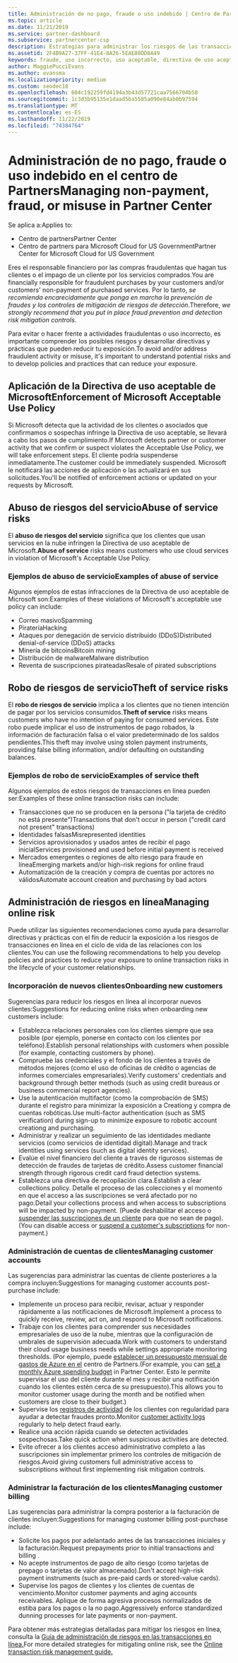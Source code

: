 ```yaml
---
title: Administración de no pago, fraude o uso indebido | Centro de Partners
ms.topic: article
ms.date: 11/21/2019
ms.service: partner-dashboard
ms.subservice: partnercenter-csp
description: Estrategias para administrar los riesgos de las transacciones en línea, incluyendo el impago del cliente de artículos y servicios y las actividades fraudulentas o uso incorrecto.
ms.assetid: 2F4B9A27-37FF-41E4-8A26-5EAE88DD8A49
keywords: fraude, uso incorrecto, uso aceptable, directiva de uso aceptable, impago, el cliente no pagará la factura, riesgo en línea, robo de servicio, uso incorrecto de servicio, suspender una suscripción,
author: MaggiePucciEvans
ms.author: evansma
ms.localizationpriority: medium
ms.custom: seodec18
ms.openlocfilehash: 604c192259fd4194a3b43d57721caa7566704b58
ms.sourcegitcommit: 1c3d3b95135e1daad5ba5585a090e84ab0b97594
ms.translationtype: MT
ms.contentlocale: es-ES
ms.lasthandoff: 11/22/2019
ms.locfileid: "74384764"
---
```

# <a name="managing-non-payment-fraud-or-misuse-in-partner-center"></a><span data-ttu-id="56665-104">Administración de no pago, fraude o uso indebido en el centro de Partners</span><span class="sxs-lookup"><span data-stu-id="56665-104">Managing non-payment, fraud, or misuse in Partner Center</span></span>

<span data-ttu-id="56665-105">Se aplica a:</span><span class="sxs-lookup"><span data-stu-id="56665-105">Applies to:</span></span>

- <span data-ttu-id="56665-106">Centro de partners</span><span class="sxs-lookup"><span data-stu-id="56665-106">Partner Center</span></span>
- <span data-ttu-id="56665-107">Centro de partners para Microsoft Cloud for US Government</span><span class="sxs-lookup"><span data-stu-id="56665-107">Partner Center for Microsoft Cloud for US Government</span></span>

<span data-ttu-id="56665-108">Eres el responsable financiero por las compras fraudulentas que hagan tus clientes o el impago de un cliente por los servicios comprados.</span><span class="sxs-lookup"><span data-stu-id="56665-108">You are financially responsible for fraudulent purchases by your customers and/or customers' non-payment of purchased services.</span></span> <span data-ttu-id="56665-109">Por lo tanto, *se recomienda encarecidamente que ponga en marcha la prevención de fraudes y los controles de mitigación de riesgos de detección*.</span><span class="sxs-lookup"><span data-stu-id="56665-109">Therefore, *we strongly recommend that you put in place fraud prevention and detection risk mitigation controls*.</span></span>

<span data-ttu-id="56665-110">Para evitar o hacer frente a actividades fraudulentas o uso incorrecto, es importante comprender los posibles riesgos y desarrollar directivas y prácticas que pueden reducir tu exposición.</span><span class="sxs-lookup"><span data-stu-id="56665-110">To avoid and/or address fraudulent activity or misuse, it's important to understand potential risks and to develop policies and practices that can reduce your exposure.</span></span>

## <a name="enforcement-of-microsoft-acceptable-use-policy"></a><span data-ttu-id="56665-111">Aplicación de la Directiva de uso aceptable de Microsoft</span><span class="sxs-lookup"><span data-stu-id="56665-111">Enforcement of Microsoft Acceptable Use Policy</span></span>

<span data-ttu-id="56665-112">Si Microsoft detecta que la actividad de los clientes o asociados que confirmamos o sospechas infringe la Directiva de uso aceptable, se llevará a cabo los pasos de cumplimiento.</span><span class="sxs-lookup"><span data-stu-id="56665-112">If Microsoft detects partner or customer activity that we confirm or suspect violates the Acceptable Use Policy, we will take enforcement steps.</span></span> <span data-ttu-id="56665-113">El cliente podría suspenderse inmediatamente.</span><span class="sxs-lookup"><span data-stu-id="56665-113">The customer could be immediately suspended.</span></span> <span data-ttu-id="56665-114">Microsoft le notificará las acciones de aplicación o las actualizará en sus solicitudes.</span><span class="sxs-lookup"><span data-stu-id="56665-114">You'll be notified of enforcement actions or updated on your requests by Microsoft.</span></span>

## <a name="abuse-of-service-risks"></a><span data-ttu-id="56665-115">Abuso de riesgos del servicio</span><span class="sxs-lookup"><span data-stu-id="56665-115">Abuse of service risks</span></span>

<span data-ttu-id="56665-116">El **abuso de riesgos del servicio** significa que los clientes que usan servicios en la nube infringen la Directiva de uso aceptable de Microsoft.</span><span class="sxs-lookup"><span data-stu-id="56665-116">**Abuse of service** risks means customers who use cloud services in violation of Microsoft's Acceptable Use Policy.</span></span>

### <a name="examples-of-abuse-of-service"></a><span data-ttu-id="56665-117">Ejemplos de abuso de servicio</span><span class="sxs-lookup"><span data-stu-id="56665-117">Examples of abuse of service</span></span>

<span data-ttu-id="56665-118">Algunos ejemplos de estas infracciones de la Directiva de uso aceptable de Microsoft son:</span><span class="sxs-lookup"><span data-stu-id="56665-118">Examples of these violations of Microsoft's acceptable use policy can include:</span></span>

- <span data-ttu-id="56665-119">Correo masivo</span><span class="sxs-lookup"><span data-stu-id="56665-119">Spamming</span></span>
- <span data-ttu-id="56665-120">Piratería</span><span class="sxs-lookup"><span data-stu-id="56665-120">Hacking</span></span>
- <span data-ttu-id="56665-121">Ataques por denegación de servicio distribuido (DDoS)</span><span class="sxs-lookup"><span data-stu-id="56665-121">Distributed denial-of-service (DDoS) attacks</span></span>
- <span data-ttu-id="56665-122">Minería de bitcoins</span><span class="sxs-lookup"><span data-stu-id="56665-122">Bitcoin mining</span></span>
- <span data-ttu-id="56665-123">Distribución de malware</span><span class="sxs-lookup"><span data-stu-id="56665-123">Malware distribution</span></span>
- <span data-ttu-id="56665-124">Reventa de suscripciones pirateadas</span><span class="sxs-lookup"><span data-stu-id="56665-124">Resale of pirated subscriptions</span></span>

## <a name="theft-of-service-risks"></a><span data-ttu-id="56665-125">Robo de riesgos de servicio</span><span class="sxs-lookup"><span data-stu-id="56665-125">Theft of service risks</span></span>

<span data-ttu-id="56665-126">El **robo de riesgos de servicio** implica a los clientes que no tienen intención de pagar por los servicios consumidos.</span><span class="sxs-lookup"><span data-stu-id="56665-126">**Theft of service** risks means customers who have no intention of paying for consumed services.</span></span> <span data-ttu-id="56665-127">Este robo puede implicar el uso de instrumentos de pago robados, la información de facturación falsa o el valor predeterminado de los saldos pendientes.</span><span class="sxs-lookup"><span data-stu-id="56665-127">This theft may involve using stolen payment instruments, providing false billing information, and/or defaulting on outstanding balances.</span></span>

### <a name="examples-of-service-theft"></a><span data-ttu-id="56665-128">Ejemplos de robo de servicio</span><span class="sxs-lookup"><span data-stu-id="56665-128">Examples of service theft</span></span>

<span data-ttu-id="56665-129">Algunos ejemplos de estos riesgos de transacciones en línea pueden ser:</span><span class="sxs-lookup"><span data-stu-id="56665-129">Examples of these online transaction risks can include:</span></span>

- <span data-ttu-id="56665-130">Transacciones que no se producen en la persona ("la tarjeta de crédito no está presente")</span><span class="sxs-lookup"><span data-stu-id="56665-130">Transactions that don't occur in person ("credit card not present" transactions)</span></span>
- <span data-ttu-id="56665-131">Identidades falsas</span><span class="sxs-lookup"><span data-stu-id="56665-131">Misrepresented identities</span></span>
- <span data-ttu-id="56665-132">Servicios aprovisionados y usados antes de recibir el pago inicial</span><span class="sxs-lookup"><span data-stu-id="56665-132">Services provisioned and used before initial payment is received</span></span>
- <span data-ttu-id="56665-133">Mercados emergentes o regiones de alto riesgo para fraude en línea</span><span class="sxs-lookup"><span data-stu-id="56665-133">Emerging markets and/or high-risk regions for online fraud</span></span>
- <span data-ttu-id="56665-134">Automatización de la creación y compra de cuentas por actores no válidos</span><span class="sxs-lookup"><span data-stu-id="56665-134">Automate account creation and purchasing by bad actors</span></span>

## <a name="managing-online-risk"></a><span data-ttu-id="56665-135">Administración de riesgos en línea</span><span class="sxs-lookup"><span data-stu-id="56665-135">Managing online risk</span></span>

<span data-ttu-id="56665-136">Puede utilizar las siguientes recomendaciones como ayuda para desarrollar directivas y prácticas con el fin de reducir la exposición a los riesgos de transacciones en línea en el ciclo de vida de las relaciones con los clientes.</span><span class="sxs-lookup"><span data-stu-id="56665-136">You can use the following recommendations to help you develop policies and practices to reduce your exposure to online transaction risks in the lifecycle of your customer relationships.</span></span>

### <a name="onboarding-new-customers"></a><span data-ttu-id="56665-137">Incorporación de nuevos clientes</span><span class="sxs-lookup"><span data-stu-id="56665-137">Onboarding new customers</span></span>

<span data-ttu-id="56665-138">Sugerencias para reducir los riesgos en línea al incorporar nuevos clientes:</span><span class="sxs-lookup"><span data-stu-id="56665-138">Suggestions for reducing online risks when onboarding new customers include:</span></span>

- <span data-ttu-id="56665-139">Establezca relaciones personales con los clientes siempre que sea posible (por ejemplo, ponerse en contacto con los clientes por teléfono).</span><span class="sxs-lookup"><span data-stu-id="56665-139">Establish personal relationships with customers when possible (for example, contacting customers by phone).</span></span>
- <span data-ttu-id="56665-140">Compruebe las credenciales y el fondo de los clientes a través de métodos mejores (como el uso de oficinas de crédito o agencias de informes comerciales empresariales).</span><span class="sxs-lookup"><span data-stu-id="56665-140">Verify customers' credentials and background through better methods (such as using credit bureaus or business commercial report agencies).</span></span>
- <span data-ttu-id="56665-141">Use la autenticación multifactor (como la comprobación de SMS) durante el registro para minimizar la exposición a Creationg y compra de cuentas robóticas.</span><span class="sxs-lookup"><span data-stu-id="56665-141">Use multi-factor authentication (such as SMS verification) during sign-up to minimize exposure to robotic account creationg and purchasing.</span></span>
- <span data-ttu-id="56665-142">Administrar y realizar un seguimiento de las identidades mediante servicios (como servicios de identidad digital).</span><span class="sxs-lookup"><span data-stu-id="56665-142">Manage and track identities using services (such as digital identity services).</span></span>
- <span data-ttu-id="56665-143">Evalúe el nivel financiero del cliente a través de rigurosos sistemas de detección de fraudes de tarjetas de crédito.</span><span class="sxs-lookup"><span data-stu-id="56665-143">Assess customer financial strength through rigorous credit card fraud detection systems.</span></span>
- <span data-ttu-id="56665-144">Establezca una directiva de recopilación clara.</span><span class="sxs-lookup"><span data-stu-id="56665-144">Establish a clear collections policy.</span></span> <span data-ttu-id="56665-145">Detalle el proceso de las colecciones y el momento en que el acceso a las suscripciones se verá afectado por no pago.</span><span class="sxs-lookup"><span data-stu-id="56665-145">Detail your collections process and when access to subscriptions will be impacted by non-payment.</span></span> <span data-ttu-id="56665-146">(Puede deshabilitar el acceso o [suspender las suscripciones de un cliente](suspend-a-subscription.md) para que no sean de pago).</span><span class="sxs-lookup"><span data-stu-id="56665-146">(You can disable access or [suspend a customer's subscriptions](suspend-a-subscription.md) for non-payment.)</span></span>

### <a name="managing-customer-accounts"></a><span data-ttu-id="56665-147">Administración de cuentas de clientes</span><span class="sxs-lookup"><span data-stu-id="56665-147">Managing customer accounts</span></span>

<span data-ttu-id="56665-148">Las sugerencias para administrar las cuentas de cliente posteriores a la compra incluyen:</span><span class="sxs-lookup"><span data-stu-id="56665-148">Suggestions for managing customer accounts post-purchase include:</span></span>

- <span data-ttu-id="56665-149">Implemente un proceso para recibir, revisar, actuar y responder rápidamente a las notificaciones de Microsoft.</span><span class="sxs-lookup"><span data-stu-id="56665-149">Implement a process to quickly receive, review, act on, and respond to Microsoft notifications.</span></span>
- <span data-ttu-id="56665-150">Trabaje con los clientes para comprender sus necesidades empresariales de uso de la nube, mientras que la configuración de umbrales de supervisión adecuada.</span><span class="sxs-lookup"><span data-stu-id="56665-150">Work with customers to understand their cloud usage business needs while settings appropriate monitoring thresholds.</span></span> <span data-ttu-id="56665-151">(Por ejemplo, puede [establecer un presupuesto mensual de gastos de Azure en el](set-an-azure-spending-budget-for-your-customers.md) centro de Partners.</span><span class="sxs-lookup"><span data-stu-id="56665-151">(For example, you can [set a monthly Azure spending budget](set-an-azure-spending-budget-for-your-customers.md) in Partner Center.</span></span> <span data-ttu-id="56665-152">Esto le permite supervisar el uso del cliente durante el mes y recibir una notificación cuando los clientes estén cerca de su presupuesto).</span><span class="sxs-lookup"><span data-stu-id="56665-152">This allows you to monitor customer usage during the month and be notified when customers are close to their budget.)</span></span>
- <span data-ttu-id="56665-153">Supervise los [registros de actividad](activity-logs.md) de los clientes con regularidad para ayudar a detectar fraudes pronto.</span><span class="sxs-lookup"><span data-stu-id="56665-153">Monitor [customer activity logs](activity-logs.md) regularly to help detect fraud early.</span></span>
- <span data-ttu-id="56665-154">Realice una acción rápida cuando se detecten actividades sospechosas.</span><span class="sxs-lookup"><span data-stu-id="56665-154">Take quick action when suspicious activities are detected.</span></span>
- <span data-ttu-id="56665-155">Evite ofrecer a los clientes acceso administrativo completo a las suscripciones sin implementar primero los controles de mitigación de riesgos.</span><span class="sxs-lookup"><span data-stu-id="56665-155">Avoid giving customers full administrative access to subscriptions without first implementing risk mitigation controls.</span></span>

### <a name="managing-customer-billing"></a><span data-ttu-id="56665-156">Administrar la facturación de los clientes</span><span class="sxs-lookup"><span data-stu-id="56665-156">Managing customer billing</span></span>

<span data-ttu-id="56665-157">Las sugerencias para administrar la compra posterior a la facturación de clientes incluyen:</span><span class="sxs-lookup"><span data-stu-id="56665-157">Suggestions for managing customer billing post-purchase include:</span></span>

- <span data-ttu-id="56665-158">Solicite los pagos por adelantado antes de las transacciones iniciales y la facturación.</span><span class="sxs-lookup"><span data-stu-id="56665-158">Request prepayments prior to initial transactions and billing .</span></span>
- <span data-ttu-id="56665-159">No acepte instrumentos de pago de alto riesgo (como tarjetas de prepago o tarjetas de valor almacenado).</span><span class="sxs-lookup"><span data-stu-id="56665-159">Don't accept high-risk payment instruments (such as pre-paid cards or stored-value cards).</span></span>
- <span data-ttu-id="56665-160">Supervise los pagos de clientes y los clientes de cuentas de vencimiento.</span><span class="sxs-lookup"><span data-stu-id="56665-160">Monitor customer payments and aging accounts receivables.</span></span> <span data-ttu-id="56665-161">Aplique de forma agresiva procesos normalizados de estiba para los pagos o la no pago.</span><span class="sxs-lookup"><span data-stu-id="56665-161">Aggressively enforce standardized dunning processes for late payments or non-payment.</span></span>

<span data-ttu-id="56665-162">Para obtener más estrategias detalladas para mitigar los riesgos en línea, consulta la [Guía de administración de riesgos en las transacciones en línea.](https://assets.windowsphone.com/7d885238-e13b-4f10-a682-3d5adacd2859/CSP-PartnerRiskGuide-APSFinal_InvariantCulture_Default.zip)</span><span class="sxs-lookup"><span data-stu-id="56665-162">For more detailed strategies for mitigating online risk, see the [Online transaction risk management guide.](https://assets.windowsphone.com/7d885238-e13b-4f10-a682-3d5adacd2859/CSP-PartnerRiskGuide-APSFinal_InvariantCulture_Default.zip)</span></span>

